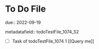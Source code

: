 # To Do File

due:: 2022-09-19

metadatafield:: todoTestFile_1074_52

- [ ] Task of todoTestFile_1074 1 [[Query me]]

